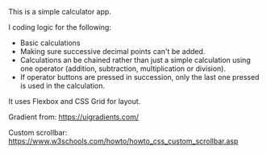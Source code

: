 This is a simple calculator app.

I coding logic for the following:

- Basic calculations
- Making sure successive decimal points can't be added.
- Calculations an be chained rather than just a simple calculation using one operator (addition, subtraction, multiplication or division).
- If operator buttons are pressed in succession, only the last one pressed is used in the calculation.

It uses Flexbox and CSS Grid for layout.

Gradient from:
https://uigradients.com/

Custom scrollbar:
https://www.w3schools.com/howto/howto_css_custom_scrollbar.asp
